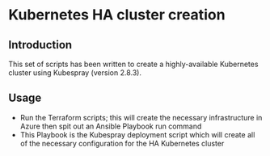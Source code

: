 # Kubernetes HA cluster creation

## Introduction

This set of scripts has been written to create a highly-available Kubernetes cluster using Kubespray (version 2.8.3).

## Usage

 - Run the Terraform scripts; this will create the necessary infrastructure in Azure then spit out an Ansible Playbook run command
 - This Playbook is the Kubespray deployment script which will create all of the necessary configuration for the HA Kubernetes cluster
